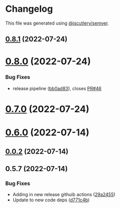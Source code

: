 # Changelog

This file was generated using [@jscutlery/semver](https://github.com/jscutlery/semver).

## [0.8.1](https://github.com/anatine/zod-plugins/compare/graphql-zod-validation-0.8.0...graphql-zod-validation-0.8.1) (2022-07-24)



# [0.8.0](https://github.com/anatine/zod-plugins/compare/graphql-zod-validation-0.7.0...graphql-zod-validation-0.8.0) (2022-07-24)


### Bug Fixes

* release pipeline ([bb0ad83](https://github.com/anatine/zod-plugins/commit/bb0ad836a954659b778f1181dff4fe99daf35447)), closes [PR#46](https://github.com/PR/issues/46)



# [0.7.0](https://github.com/anatine/zod-plugins/compare/graphql-zod-validation-0.6.0...graphql-zod-validation-0.7.0) (2022-07-24)



# [0.6.0](https://github.com/anatine/zod-plugins/compare/graphql-zod-validation-0.5.7...graphql-zod-validation-0.6.0) (2022-07-14)



## [0.0.2](https://github.com/anatine/zod-plugins/compare/graphql-zod-validation-0.0.1...graphql-zod-validation-0.0.2) (2022-07-14)



## 0.5.7 (2022-07-14)

### Bug Fixes

* Adding in new release githuib actions ([29a2455](https://github.com/anatine/zod-plugins/commit/29a2455161f7021df9f933d0d8b200a08fe31fde))
* Update to new code deps ([d771c4b](https://github.com/anatine/zod-plugins/commit/d771c4b2b026635a6704eeb1fca80dd2f2e5e8e8))
